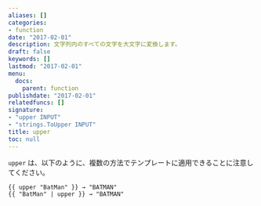 ```yaml
---
aliases: []
categories:
- function
date: "2017-02-01"
description: 文字列内のすべての文字を大文字に変換します。
draft: false
keywords: []
lastmod: "2017-02-01"
menu:
  docs:
    parent: function
publishdate: "2017-02-01"
relatedfuncs: []
signature:
- "upper INPUT"
- "strings.ToUpper INPUT"
title: upper
toc: null
---
```


`upper` は、以下のように、複数の方法でテンプレートに適用できることに注意してください。

```go-html-template
{{ upper "BatMan" }} → "BATMAN"
{{ "BatMan" | upper }} → "BATMAN"
```
